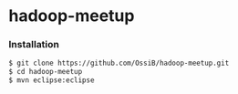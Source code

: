 hadoop-meetup
=============

### Installation



```sh
$ git clone https://github.com/OssiB/hadoop-meetup.git
$ cd hadoop-meetup
$ mvn eclipse:eclipse
```
